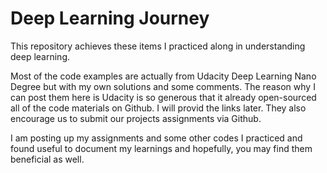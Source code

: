 # Deep Learning Journey

This repository achieves these items I practiced along in understanding deep learning.

Most of the code examples are actually from Udacity Deep Learning Nano Degree but with my own solutions and some comments. The reason why I can post them here is Udacity is so generous that it already open-sourced all of the code materials on Github. I will provid the links later. They also encourage us to submit our projects assignments via Github. 

I am posting up my assignments and some other codes I practiced and found useful to document my learnings and hopefully, you may find them beneficial as well.

